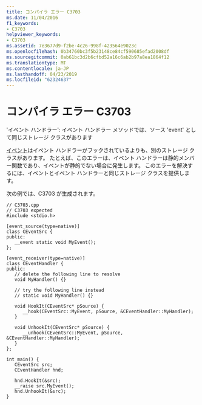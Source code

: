```yaml
---
title: コンパイラ エラー C3703
ms.date: 11/04/2016
f1_keywords:
- C3703
helpviewer_keywords:
- C3703
ms.assetid: 7e3677d9-f2be-4c26-998f-423564e9023c
ms.openlocfilehash: 0b34760bc3f5b23148ce84cf590685efad2008df
ms.sourcegitcommit: 0ab61bc3d2b6cfbd52a16c6ab2b97a8ea1864f12
ms.translationtype: MT
ms.contentlocale: ja-JP
ms.lasthandoff: 04/23/2019
ms.locfileid: "62324637"
---
```

# <a name="compiler-error-c3703"></a>コンパイラ エラー C3703

'イベント ハンドラー': イベント ハンドラー メソッドでは、ソース 'event' として同じストレージ クラスがあります

[イベント](../../cpp/event-handling.md)はイベント ハンドラーがフックされているよりも、別のストレージ クラスがあります。 たとえば、このエラーは、イベント ハンドラーは静的メンバー関数であり、イベントが静的でない場合に発生します。 このエラーを解決するには、イベントとイベント ハンドラーと同じストレージ クラスを提供します。

次の例では、C3703 が生成されます。

```
// C3703.cpp
// C3703 expected
#include <stdio.h>

[event_source(type=native)]
class CEventSrc {
public:
   __event static void MyEvent();
};

[event_receiver(type=native)]
class CEventHandler {
public:
   // delete the following line to resolve
   void MyHandler() {}

   // try the following line instead
   // static void MyHandler() {}

   void HookIt(CEventSrc* pSource) {
      __hook(CEventSrc::MyEvent, pSource, &CEventHandler::MyHandler);
   }

   void UnhookIt(CEventSrc* pSource) {
      __unhook(CEventSrc::MyEvent, pSource, &CEventHandler::MyHandler);
   }
};

int main() {
   CEventSrc src;
   CEventHandler hnd;

   hnd.HookIt(&src);
   __raise src.MyEvent();
   hnd.UnhookIt(&src);
}
```